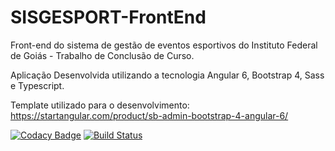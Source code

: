 # SISGESPORT-FrontEnd
Front-end do sistema de gestão de eventos esportivos do Instituto Federal de Goiás - Trabalho de Conclusão de Curso.

Aplicação Desenvolvida utilizando a tecnologia Angular 6, Bootstrap 4, Sass e Typescript.

Template utilizado para o desenvolvimento: https://startangular.com/product/sb-admin-bootstrap-4-angular-6/

[![Codacy Badge](https://api.codacy.com/project/badge/Grade/7d38735828764b4c9b57666e9c77d492)](https://app.codacy.com/app/guilhermecaixeta/SISGESPORT-FrontEnd?utm_source=github.com&utm_medium=referral&utm_content=guilhermecaixeta/SISGESPORT-FrontEnd&utm_campaign=Badge_Grade_Dashboard)
[![Build Status](https://travis-ci.org/guilhermecaixeta/SISGESPORT-FrontEnd.svg?branch=master)](https://travis-ci.org/guilhermecaixeta/SISGESPORT-FrontEnd)
